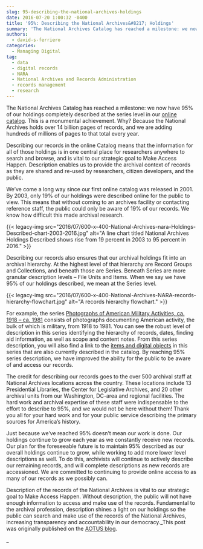 ```yaml
---
slug: 95-describing-the-national-archives-holdings
date: 2016-07-20 1:00:32 -0400
title: '95%: Describing the National Archives&#8217; Holdings'
summary: 'The National Archives Catalog has reached a milestone: we now have 95% of our holdings completely described at the series level in our online catalog. This is a monumental achievement. Why? Because the National Archives holds over 14 billion pages of records, and we are adding hundreds of millions of pages to that total every'
authors:
  - david-s-ferriero
categories:
  - Managing Digital
tag:
  - data
  - digital records
  - NARA
  - National Archives and Records Administration
  - records management
  - research
---
```


The National Archives Catalog has reached a milestone: we now have 95% of our holdings completely described at the series level in our <a href="https://catalog.archives.gov/" target="_blank">online catalog</a>. This is a monumental achievement. Why? Because the National Archives holds over 14 billion pages of records, and we are adding hundreds of millions of pages to that total every year.

Describing our records in the online Catalog means that the information for all of those holdings is in one central place for researchers anywhere to search and browse, and is vital to our strategic goal to Make Access Happen. Description enables us to provide the archival context of records as they are shared and re-used by researchers, citizen developers, and the public.

We&#8217;ve come a long way since our first online catalog was released in 2001. By 2003, only 19% of our holdings were described online for the public to view. This means that without coming to an archives facility or contacting reference staff, the public could only be aware of 19% of our records. We know how difficult this made archival research.

{{< legacy-img src="2016/07/600-x-400-National-Archives-nara-Holdings-Described-chart-2003-2016.jpg" alt="A line chart titled National Archives Holdings Described shows rise from 19 percent in 2003 to 95 percent in 2016." >}}

Describing our records also ensures that our archival holdings fit into an archival hierarchy. At the highest level of that hierarchy are Record Groups and Collections, and beneath those are Series. Beneath Series are more granular description levels – File Units and Items. When we say we have 95% of our holdings described, we mean at the Series level.

{{< legacy-img src="2016/07/600-x-400-National-Archives-NARA-records-hierarchy-flowchart.jpg" alt="A records hierarchy flowchart." >}}

For example, the series <a href="https://catalog.archives.gov/id/530707" target="_blank">Photographs of American Military Activities, ca. 1918 – ca. 1981</a> consists of photographs documenting American activity, the bulk of which is military, from 1918 to 1981. You can see the robust level of description in this series identifying the hierarchy of records, dates, finding aid information, as well as scope and content notes. From this series description, you will also find a link to the <a href="https://catalog.archives.gov/search?q=*:*&f.parentNaId=530707&f.level=item&sort=naIdSort%20asc" target="_blank">items and digital objects</a> in this series that are also currently described in the catalog. By reaching 95% series description, we have improved the ability for the public to be aware of and access our records.

The credit for describing our records goes to the over 500 archival staff at National Archives locations across the country. These locations include 13 Presidential Libraries, the Center for Legislative Archives, and 20 other archival units from our Washington, DC-area and regional facilities. The hard work and archival expertise of these staff were indispensable to the effort to describe to 95%, and we would not be here without them! Thank you all for your hard work and for your public service describing the primary sources for America’s history.

Just because we’ve reached 95% doesn’t mean our work is done. Our holdings continue to grow each year as we constantly receive new records. Our plan for the foreseeable future is to maintain 95% described as our overall holdings continue to grow, while working to add more lower level descriptions as well. To do this, archivists will continue to actively describe our remaining records, and will complete descriptions as new records are accessioned. We are committed to continuing to provide online access to as many of our records as we possibly can.

Description of the records of the National Archives is vital to our strategic goal to Make Access Happen. Without description, the public will not have enough information to access and make use of the records. Fundamental to the archival profession, description shines a light on our holdings so the public can search and make use of the records of the National Archives, increasing transparency and accountability in our democracy._This post was originally published on the [AOTUS blog](https://aotus.blogs.archives.gov/).

_
